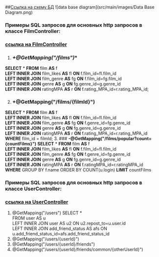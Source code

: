 ##[Ссылка на схему БД](https://app.quickdatabasediagrams.com/#/d/P3E3M5)
![data base diagram](src/main/images/Data Base Diagram.png)
### Примеры SQL запросов для основных http запросов в классе FilmController:
### [ссылка на FilmController](src/main/java/ru/yandex/practicum/filmorate/controller/FilmController.java)
1. ### *+@GetMapping("/films")**
**SELECT** *
**FROM** film **AS** f  
**LEFT INNER JOIN** film_likes **AS** fl **ON** f.film_id=fl.film_id  
**LEFT INNER JOIN** film_genre **AS** fg **ON** f.film_id=fg.film_id  
**LEFT INNER JOIN** genre **AS** g **ON** fg.genre_id=g.genre_id  
**LEFT INNER JOIN** ratingMPA **AS** r **ON** f.rating_MPA_id=r.rating_MPA_id;

2. ### **+@GetMapping("/films/{filmId}")**
**SELECT** *
**FROM** film **AS** f  
**LEFT INNER JOIN** film_likes **AS** fl **ON** f.film_id=fl.film_id  
**LEFT INNER JOIN** film_genre **AS** fg **ON** f.genre_id=fg.genre_id  
**LEFT INNER JOIN** genre **AS** g **ON** fg.genre_id=g.genre_id  
**LEFT INNER JOIN** ratingMPA **AS** r **ON** f.rating_MPA_id=r.rating_MPA_id  
**WHERE** film_id = filmId;
3. ### **-@GetMapping("/films/popular?count={countFilms}")**
**SELECT** *
**FROM** film **AS** f  
**LEFT INNER JOIN** film_likes **AS** fl **ON** f.film_id=fl.film_id  
**LEFT INNER JOIN** film_genre **AS** fg **ON** f.genre_id=fg.genre_id  
**LEFT INNER JOIN** genre **AS** g **ON** fg.genre_id=g.genre_id    
**LEFT INNER JOIN** ratingMPA **AS** r **ON** f.ratingMPA_id=r.ratingMPA_id  
**WHERE**
GROUP BY f.name
ORDER BY COUNT(u.login)
**LIMIT** countFilms
### Примеры SQL запросов для основных http запросов в классе UserController:
### [ссылка на UserController](src/main/java/ru/yandex/practicum/filmorate/controller/UserController.java)
1. @GetMapping("/users")
SELECT \*  
FROM user AS u  
LEFT INNER JOIN user AS u2 ON u2.repost_to=u.user.id  
LEFT INNER JOIN add_friend_status AS afs ON u.add_friend_status_id=afs.add_friend_status_id
2. @GetMapping("/users/{userId}")
3. @GetMapping("/users/{userId}/friends")
4. @GetMapping("/users/{userId}/friends/common/{otherUserId}")